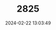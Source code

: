 ---
title: "2825"
category: "Blarinella wardi"
draft: false
date: 2024-02-22 13:03:49
languages:
  English: ["Southern Short-tailed Shrew", "Ward's Short-tailed Shrew", "Burmese Short-tailed Shrew"]
  German: ["Burmesische Kurzschwanz-Spitzmaus"]
---
